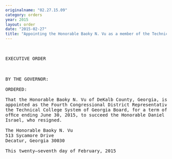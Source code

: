 ```yaml
---
originalname: "02.27.15.09"
category: orders
year: 2015
layout: order
date: "2015-02-27"
title: "Appointing the Honorable Baoky N. Vu as a member of the Technical College System of Georgia Board"
---
```

<pre>
 

EXECUTIVE ORDER

 

BY THE GOVERNOR:

ORDERED:

That the Honorable Baoky N. Vu of DeKalb County, Georgia, is
appointed as the Fourth Congressional District Representative on
the Technical College System of Georgia Board, for a term of
ofﬁce ending June 30, 2015, to succeed the Honorable Daniel F.
Israel, who resigned.

The Honorable Baoky N. Vu
513 Sycamore Drive
Decatur, Georgia 30030

This twenty—seventh day of February, 2015

   

 
 

 

 

</pre>
